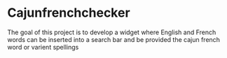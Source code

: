 # Cajunfrenchchecker
The goal of this project is to develop a widget where English and French words can be inserted into a search bar and be provided the cajun french word or varient spellings
